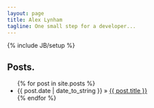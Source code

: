 ```yaml
---
layout: page
title: Alex Lynham
tagline: One small step for a developer...
---
```

{% include JB/setup %}


    
    
    


## Posts.

<ul class="posts">
  {% for post in site.posts %}
    <li><span>{{ post.date | date_to_string }}</span> &raquo; <a href="{{ BASE_PATH }}{{ post.url }}">{{ post.title }}</a></li>
  {% endfor %}
</ul>




